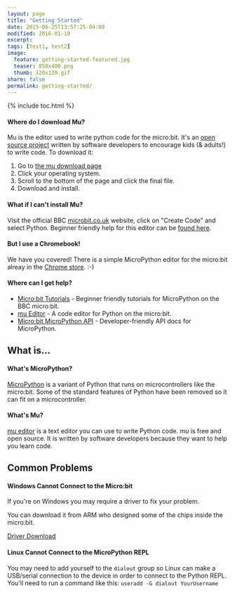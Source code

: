```yaml
---
layout: page
title: "Getting Started"
date: 2015-06-25T13:57:25-04:00
modified: 2016-01-19
excerpt:
tags: [test1, test2]
image:
  feature: getting-started-featured.jpg
  teaser: 850x400.png
  thumb: 120x120.gif
share: false
permalink: getting-started/
---
```



{% include toc.html %}

#### Where do I download Mu?

Mu is the editor used to write python code for the micro:bit. It's an [open source project](https://github.com/ntoll/mu) written by software developers to encourage kids (& adults!) to write code.
To download it:

1. Go to [the mu download page](http://codewith.mu/)
2. Click your operating system.
3. Scroll to the bottom of the page and click the final file.
4. Download and install.

#### What if I can't install Mu?

Visit the official BBC <a href="http://microbit.co.uk/">microbit.co.uk</a> website, click on "Create Code" and select Python. Beginner friendly help for this editor can be <a href="https://microbit.pythonanywhere.com/help.html">found here</a>.

#### But I use a Chromebook!

We have you covered! There is a simple MicroPython editor for the micro:bit alreay in the <a href="https://chrome.google.com/webstore/detail/micropython/lhdjeebhcalhgnbigbngiaglmladclbo">Chrome store</a>. :-)

#### Where can I get help?

* [Micro:bit Tutorials](https://microbit-micropython.readthedocs.org/en/latest/tutorials/introduction.html) - Beginner friendly tutorials for MicroPython on the BBC micro:bit.
* [mu Editor](https://github.com/ntoll/mu) - A code editor for Python on the micro:bit.
* [Micro:bit MicroPython API](http://microbit-micropython.readthedocs.org/en/latest/microbit_micropython_api.html) - Developer-friendly API docs for MicroPython.

## What is...

#### What's MicroPython?

[MicroPython](https://micropython.org/) is a variant of Python that runs on microcontrollers like the micro:bit. Some of the standard features of Python have been removed so it can fit on a microcontroller.

#### What's Mu?

[mu editor](https://codewith.mu/) is a text editor you can use to write Python code. _mu_ is free and open source. It is written by software developers because they want to help you learn code.

## Common Problems

#### Windows Cannot Connect to the Micro:bit

If you're on Windows you may require a driver to fix your problem.

You can download it from ARM who designed some of the chips inside the micro:bit.

[Driver Download](https://developer.mbed.org/handbook/Windows-serial-configuration)

#### Linux Cannot Connect to the MicroPython REPL

You may need to add yourself to the `dialout` group so Linux can make a USB/serial connection to the device in order to connect to the Python REPL. You'll need to run a command like this: `useradd -G dialout YourUsername`
